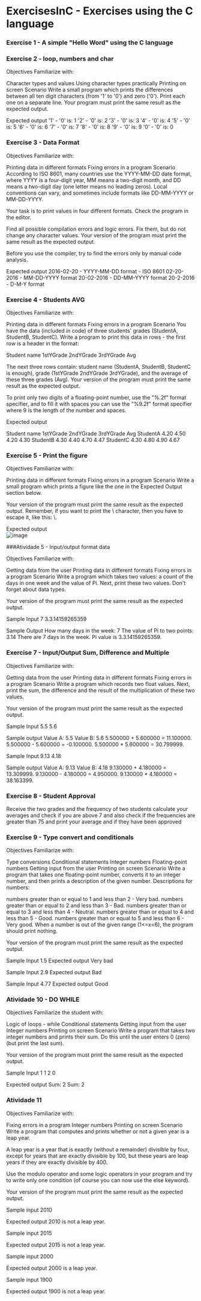 # ExercisesInC - Exercises using the C language

### Exercise 1 - A simple "Hello Word" using the C language

### Exercise 2 - loop, numbers and char

Objectives
Familiarize with:

Character types and values
Using character types practically
Printing on screen
Scenario
Write a small program which prints the differences between all ten digit characters (from '1' to '0') and zero ('0'). Print each one on a separate line. Your program must print the same result as the expected output.

Expected output
'1' - '0' is: 1
'2' - '0' is: 2
'3' - '0' is: 3
'4' - '0' is: 4
'5' - '0' is: 5
'6' - '0' is: 6
'7' - '0' is: 7
'8' - '0' is: 8
'9' - '0' is: 9
'0' - '0' is: 0

### Exercise 3 - Data Format

Objectives
Familiarize with:

Printing data in different formats
Fixing errors in a program
Scenario
According to ISO 8601, many countries use the YYYY-MM-DD date format, where YYYY is a four-digit year, MM means a two-digit month, and DD means a two-digit day (one letter means no leading zeros). Local conventions can vary, and sometimes include formats like DD-MM-YYYY or MM-DD-YYYY.

Your task is to print values in four different formats. Check the program in the editor.

Find all possible compilation errors and logic errors. Fix them, but do not change any character values. Your version of the program must print the same result as the expected output.

Before you use the compiler, try to find the errors only by manual code analysis.

Expected output
2016-02-20 - YYYY-MM-DD format - ISO 8601
02-20-2016 - MM-DD-YYYY format
20-02-2016 - DD-MM-YYYY format
20-2-2016 - D-M-Y format


### Exercise 4 - Students AVG

Objectives
Familiarize with:

Printing data in different formats
Fixing errors in a program
Scenario
You have the data (included in code) of three students' grades (StudentA, StudentB, StudentC). Write a program to print this data in rows - the first row is a header in the format:

Student name  1stYGrade  2ndYGrade  3rdYGrade  Avg

The next three rows contain: student name (StudentA, StudentB, StudentC is enough), grade (1stYGrade 2ndYGrade 3rdYGrade), and the average of these three grades (Avg). Your version of the program must print the same result as the expected output.

To print only two digits of a floating-point number, use the "%.2f" format specifier, and to fill it with spaces you can use the "%9.2f" format specifier where 9 is the length of the number and spaces.

Expected output

Student name  1stYGrade  2ndYGrade  3rdYGrade  Avg
StudentA      4.20       4.50       4.20       4.30
StudentB      4.30       4.40       4.70       4.47
StudentC      4.30       4.80       4.90       4.67


### Exercise 5 - Print the figure

Objectives
Familiarize with:

Printing data in different formats
Fixing errors in a program
Scenario
Write a small program which prints a figure like the one in the Expected Output section below.

Your version of the program must print the same result as the expected output. Remember, if you want to print the \ character, then you have to escape it, like this: \\.

Expected output <br>
![image](https://user-images.githubusercontent.com/63168567/112986171-8c6b4080-9137-11eb-90b3-e892d987ff7a.png)

###Atividade 5 - Input/output format data

Objectives
Familiarize with:

Getting data from the user
Printing data in different formats
Fixing errors in a program
Scenario
Write a program which takes two values: a count of the days in one week and the value of Pi. Next, print these two values. Don't forget about data types.

Your version of the program must print the same result as the expected output.

Sample Input
7
3.3.14159265359

Sample Output
How many days in the week: 7
The value of Pi to two points: 3.14
There are 7 days in the week.
Pi value is 3.3.14159265359.

### Exercise 7 - Input/Output Sum, Difference and Multiple

Objectives
Familiarize with:

Getting data from the user
Printing data in different formats
Fixing errors in a program
Scenario
Write a program which records two float values. Next, print the sum, the difference and the result of the multiplication of these two values.

Your version of the program must print the same result as the expected output.

Sample Input
5.5
5.6

Sample output
Value A: 5.5
Value B: 5.6
5.500000 + 5.600000 = 11.100000.
5.500000 - 5.600000 = -0.100000.
5.500000 * 5.600000 = 30.799999.

Sample Input
9.13
4.18

Sample output
Value A: 9.13
Value B: 4.18
9.130000 + 4.180000 = 13.309999.
9.130000 - 4.180000 = 4.950000.
9.130000 * 4.180000 = 38.163399.

### Exercise 8 - Student Approval

Receive the two grades and the frequency of two students calculate your averages and check if you are above 7 and also check if the frequencies are greater than 75 and print your average and if they have been approved


### Exercise 9 - Type convert and conditionals

Objectives
Familiarize with:

Type conversions
Conditional statements
Integer numbers
Floating-point numbers
Getting input from the user
Printing on screen
Scenario
Write a program that takes one floating-point number, converts it to an integer number, and then prints a description of the given number. Descriptions for numbers:

numbers greater than or equal to 1 and less than 2 - Very bad.
numbers greater than or equal to 2 and less than 3 - Bad.
numbers greater than or equal to 3 and less than 4 - Neutral.
numbers greater than or equal to 4 and less than 5 - Good.
numbers greater than or equal to 5 and less than 6 - Very good.
When a number is out of the given range (1<=x<6), the program should print nothing.

Your version of the program must print the same result as the expected output.

Sample Input
1.5
Expected output
Very bad

Sample Input
2.9
Expected output
Bad

Sample Input
4.77
Expected output
Good

### Atividade 10 - DO WHILE

Objectives
Familiarize the student with:

Logic of loops - while
Conditional statements
Getting input from the user
Integer numbers
Printing on screen
Scenario
Write a program that takes two integer numbers and prints their sum. Do this until the user enters 0 (zero) (but print the last sum).

Your version of the program must print the same result as the expected output.

Sample Input
1
1
2
0

Expected output
Sum: 2
Sum: 2

### Atividade 11
Objectives
Familiarize with:

Fixing errors in a program
Integer numbers
Printing on screen
Scenario
Write a program that computes and prints whether or not a given year is a leap year.

A leap year is a year that is exactly (without a remainder) divisible by four, except for years that are exactly divisible by 100, but these years are leap years if they are exactly divisible by 400.

Use the modulo operator and some logic operators in your program and try to write only one condition (of course you can now use the else keyword).

Your version of the program must print the same result as the expected output.

Sample input
2010

Expected output
2010 is not a leap year.

Sample input
2015

Expected output
2015 is not a leap year.

Sample input
2000

Expected output
2000 is a leap year.

Sample input
1900

Expected output
1900 is not a leap year.
